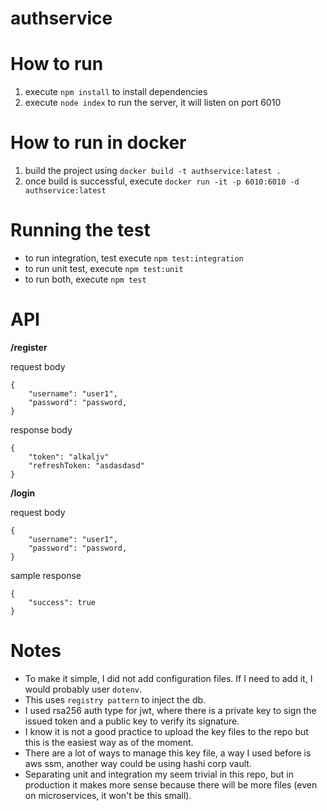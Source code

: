 # authservice

# How to run

1. execute `npm install` to install dependencies
2. execute `node index` to run the server, it will listen on port 6010

# How to run in docker

1. build the project using `docker build -t authservice:latest .`
2. once build is successful, execute `docker run -it -p 6010:6010 -d authservice:latest`

# Running the test

- to run integration, test execute `npm test:integration`
- to run unit test, execute `npm test:unit`
- to run both, execute `npm test`

# API

**/register**

request body
```
{
    "username": "user1",
    "password": "password,
}
```

response body
```
{
    "token": "alkaljv"
    "refreshToken: "asdasdasd"
}
```

**/login**

request body
```
{
    "username": "user1",
    "password": "password,
}
```
sample response
```
{
    "success": true
}
```

# Notes

- To make it simple, I did not add configuration files. If I need to add it, I would probably user `dotenv`.
- This uses `registry pattern` to inject the db.
- I used rsa256 auth type for jwt, where there is a private key to sign the issued token and a public key to verify its signature.
- I know it is not a good practice to upload the key files to the repo but this is the easiest way as of the moment.
- There are a lot of ways to manage this key file, a way I used before is aws ssm, another way could be using hashi corp vault.
- Separating unit and integration my seem trivial in this repo, but in production it makes more sense because there will be more files (even on microservices, it won't be this small).
